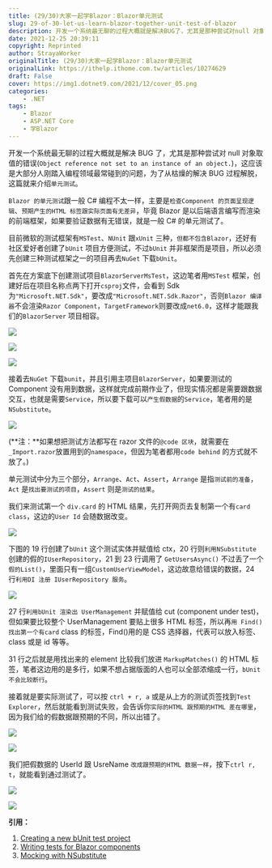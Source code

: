 ```yaml
---
title: (29/30)大家一起学Blazor：Blazor单元测试
slug: 29-of-30-let-us-learn-blazor-together-unit-test-of-blazor
description: 开发一个系统最无聊的过程大概就是解决BUG了，尤其是那种尝试对null 对象取值的错误(`Object reference not set to an instance of an object.`)，这应该是大部分人刚踏入编程领域最常碰到的问题，为了从枯燥的解决BUG过程解脱，这篇就来介绍`单元测试`。
date: 2021-12-25 20:39:11
copyright: Reprinted
author: StrayaWorker
originalTitle: (29/30)大家一起学Blazor：Blazor单元测试
originalLink: https://ithelp.ithome.com.tw/articles/10274629
draft: False
cover: https://img1.dotnet9.com/2021/12/cover_05.png
categories: 
    - .NET
tags: 
    - Blazor
    - ASP.NET Core
    - 学Blazor
---
```


开发一个系统最无聊的过程大概就是解决 BUG 了，尤其是那种尝试对 null 对象取值的错误(`Object reference not set to an instance of an object.`)，这应该是大部分人刚踏入编程领域最常碰到的问题，为了从枯燥的解决 BUG 过程解脱，这篇就来介绍`单元测试`。

`Blazor 的单元测试`跟一般 C# 编程不太一样，主要是`检查Component 的页面呈现逻辑`、`预期产生的HTML 标签跟实际页面有无差异`，毕竟 Blazor 是以后端语言编写而渲染的前端框架，如果要验证数据有无错误，就是一般 C# 的单元测试了。

目前微软的测试框架有`MSTest`、`NUnit` 跟`xUnit` 三种，`但都不包含Blazor`，还好有社区爱好者创建了`bUnit` 项目方便测试，不过`bUnit` 并非框架而是项目，所以必须先创建三种测试框架之一的项目再去`NuGet` 下载`bUnit`。

首先在方案底下创建测试项目`BlazorServerMsTest`，这边笔者用`MSTest` 框架，创建好后在项目名称点两下打开`csproj`文件，会看到 Sdk 为`"Microsoft.NET.Sdk"`，要改成`"Microsoft.NET.Sdk.Razor"`，否则`Blazor 编译器`不会渲染`Razor Component`，`TargetFramework`则要改成`net6.0`，这样才能跟我们的`BlazorServer` 项目相容。

![](https://img1.dotnet9.com/2021/12/4101.png)

![](https://img1.dotnet9.com/2021/12/4102.png)

![](https://img1.dotnet9.com/2021/12/4103.png)

接着去`NuGet` 下载`bunit`，并且引用主项目`BlazorServer`，如果要测试的 Component 没有用到数据，这样就完成前期作业了，但现实情况都是需要跟数据交互，也就是需要`Service`，所以要下载可以`产生假数据`的`Service`，笔者用的是`NSubstitute`。

![](https://img1.dotnet9.com/2021/12/4104.png)

(**注：**如果想把测试方法都写在 razor 文件的`@code 区块`，就需要在 `_Import.razor`放置用到的`namespace`，但因为笔者都用`code behind` 的方式就不放了。)

单元测试中分为三个部分，`Arrange`、`Act`、`Assert`，`Arrange` 是指`测试前的准备`，`Act` 是`找出要测试的项目`，`Assert` 则是`测试的结果`。

我们来测试第一个 `div.card` 的 HTML 结果，先打开网页去复制第一个有`card class`，这边的`User Id` 会随数据改变。

![](https://img1.dotnet9.com/2021/12/4105.png)

下图的 19 行创建了`bUnit` 这个测试实体并赋值给 ctx，20 行则`利用NSubstitute` 创建的假的`IUserRepository`，21 到 23 行调用了 `GetUsersAsync()` 不过丢了一个`假的List()`，里面只有一组`CustomUserViewModel`，这边故意给错误的数据，24 行`利用DI 注册 IUserRepository 服务`。

![](https://img1.dotnet9.com/2021/12/4106.png)

27 行`利用bUnit 渲染出 UserManagement` 并赋值给 cut (component under test)，但如果要比较整个 UserManagement 要贴上很多 HTML 标签，所以再`用 Find() 找出第一个有card` class 的标签，Find()用的是 CSS 选择器，代表可以放入标签、class 或是 id 等等。

31 行之后就是用找出来的 element 比较我们放进 `MarkupMatches()` 的 HTML 标签，笔者这边用的是多行，如果不想占据版面的人也可以全部浓缩成一行，`bUnit 不会比较断行`。

接着就是要实际测试了，可以按 `ctrl + r, a` 或是从上方的测试页签找到`Test Explorer`，然后就能看到测试失败，会告诉你`实际的HTML 跟预期的HTML 差在哪里`，因为我们给的假数据跟预期的不同，所以出错了。

![](https://img1.dotnet9.com/2021/12/4107.png)

![](https://img1.dotnet9.com/2021/12/4108.png)

我们把假数据的 UserId 跟 UsreName `改成跟预期的HTML 数据一样`，按下`ctrl r, t`，就能看到通过测试了。

![](https://img1.dotnet9.com/2021/12/4109.png)

![](https://img1.dotnet9.com/2021/12/4110.png)

**引用：**

1. [Creating a new bUnit test project](https://bunit.dev/docs/getting-started/create-test-project.html?tabs=mstest)
2. [Writing tests for Blazor components](https://bunit.dev/docs/getting-started/writing-tests.html?tabs=mstest)
3. [Mocking with NSubstitute](https://www.youtube.com/watch?v=aTx8_79QkDE)
